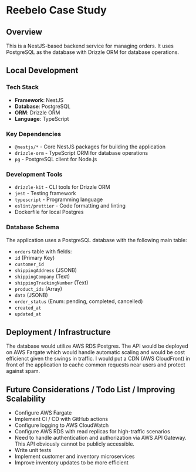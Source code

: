 # Reebelo Case Study

## Overview

This is a NestJS-based backend service for managing orders. It uses PostgreSQL as the database with Drizzle ORM for database operations.

## Local Development

### Tech Stack

- **Framework**: NestJS
- **Database**: PostgreSQL
- **ORM**: Drizzle ORM
- **Language**: TypeScript

### Key Dependencies

- `@nestjs/*` - Core NestJS packages for building the application
- `drizzle-orm` - TypeScript ORM for database operations
- `pg` - PostgreSQL client for Node.js

### Development Tools

- `drizzle-kit` - CLI tools for Drizzle ORM
- `jest` - Testing framework
- `typescript` - Programming language
- `eslint/prettier` - Code formatting and linting
- Dockerfile for local Postgres

### Database Schema

The application uses a PostgreSQL database with the following main table:

- `orders` table with fields:
- `id` (Primary Key)
- `customer_id`
- `shippingAddress` (JSONB)
- `shippingCompany` (Text)
- `shippingTrackingNumber` (Text)
- `product_ids` (Array)
- `data` (JSONB)
- `order_status` (Enum: pending, completed, cancelled)
- `created_at`
- `updated_at`

## Deployment / Infrastructure

The database would utilize AWS RDS Postgres. The API would be deployed on AWS Fargate which would handle automatic scaling and would be cost efficienct given the swings in traffic. I would put a CDN (AWS CloudFront) in front of the application to cache common requests near users and protect against spam.

## Future Considerations / Todo List / Improving Scalability

* Configure AWS Fargate
* Implement CI / CD with GitHub actions
* Configure logging to AWS CloudWatch
* Configure AWS RDS with read replicas for high-traffic scenarios
* Need to handle authentication and authorization via AWS API Gateway. This API obviously cannot be publicly accessible.
* Write unit tests
* Implement customer and inventory microservices
* Improve inventory updates to be more efficient